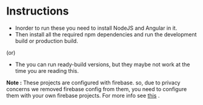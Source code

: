 # Instructions

  - Inorder to run these you need to install NodeJS and Angular in it.
  - Then install all the required npm dependencies and run the development build or production build. 
  
  (or)
  
  - The you can run ready-build versions, but they maybe not work at the time you are reading this.
  
  **Note :** These projects are configured with firebase. so, due to privacy concerns we removed firebase config from them, you need to configure them with your own firebase projects. For more info see [this](https://github.com/angular/angularfire/blob/master/docs/install-and-setup.md) .
